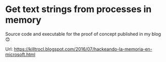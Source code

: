 # Get text strings from processes in memory

Source code and executable for the proof of concept published in my blog :blush:

Url: https://killtrocl.blogspot.com/2016/07/hackeando-la-memoria-en-microsoft.html
